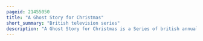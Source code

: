 ```yaml
---
pageid: 21455050
title: "A Ghost Story for Christmas"
short_summary: "British television series"
description: "A Ghost Story for Christmas is a Series of british annual short Television Films originally broadcast between 1971 and 1978 on Bbc one and revived sporadically by the Bbc since 2005. With one Exception the original Parts were directed by Lawrence Gordon Clark and the Films were all Shot on 16mm Colour Film. The Project's Goal was to provide a Television Adaptation of a classic Ghost Story in Line with the oral Tradition of telling supernatural Tales at Christmas."
---
```

